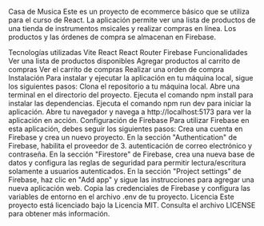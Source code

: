 Casa de Musica
Este es un proyecto de ecommerce básico que se utiliza para el curso de React. La aplicación permite ver una lista de productos de una tienda de instrumentos msicales  y realizar compras en línea. Los productos y las órdenes de compra se almacenan en Firebase.

Tecnologías utilizadas
Vite
React
React Router
Firebase
Funcionalidades
Ver una lista de productos disponibles
Agregar productos al carrito de compras
Ver el carrito de compras
Realizar una orden de compra
Instalación
Para instalar y ejecutar la aplicación en tu máquina local, sigue los siguientes pasos:
Clona el repositorio a tu máquina local.
Abre una terminal en el directorio del proyecto.
Ejecuta el comando npm install para instalar las dependencias.
Ejecuta el comando npm run dev para iniciar la aplicación.
Abre tu navegador y navega a http://localhost:5173 para ver la aplicación en acción.
Configuración de Firebase
Para utilizar Firebase en esta aplicación, debes seguir los siguientes pasos:
Crea una cuenta en Firebase y crea un nuevo proyecto.
En la sección "Authentication" de Firebase, habilita el proveedor de 3. autenticación de correo electrónico y contraseña.
En la sección "Firestore" de Firebase, crea una nueva base de datos y configura las reglas de seguridad para permitir lectura/escritura solamente a usuarios autenticados.
En la sección "Project settings" de Firebase, haz clic en "Add app" y sigue las instrucciones para agregar una nueva aplicación web.
Copia las credenciales de Firebase y configura las variables de entorno en el archivo .env de tu proyecto.
Licencia
Este proyecto está licenciado bajo la Licencia MIT. Consulta el archivo LICENSE para obtener más información.